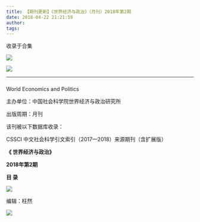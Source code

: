 ```yaml
---
title: 【期刊更新】《世界经济与政治》（月刊）2018年第2期
date: 2018-04-22 21:21:59
author: 
tags: 
---
```



收录于合集

![](/images/3760/2.gif)

  

  

![](/images/3760/3.jpeg)

****

###

World Economics and Politics

主办单位：中国社会科学院世界经济与政治研究所

出版周期：月刊

该刊被以下数据库收录：

CSSCI 中文社会科学引文索引（2017—2018）来源期刊（含扩展版）

  

  

  

 **《 世界经济与政治》**

 **2018年第2期**

 **目 录**

 **![](/images/3760/4.png)**

  

编辑：枉然

![](/images/3760/5.gif)

  

